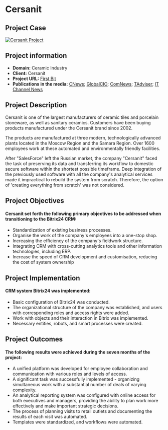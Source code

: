 # Cersanit

## Project Case
[![Cersanit Project](https://img.youtube.com/vi/PQwiLFmxKz4/0.jpg)](https://www.youtube.com/watch?v=PQwiLFmxKz4)

## Project information
* **Domain:** Ceramic Industry
* **Client:** Cersanit
* **Project URL:** [First Bit](https://bit-24.ru/nashi-klienty/perenos-proizvoditelya-keramicheskoy-plitki-keramik-solyushns-rus-cersanit-c-zarubezhnoy-srm-na-bitr/)
* **Publications in the media:** [CNews](https://www.cnews.ru/news/line/2024-02-08_proizvoditel_interernoj); [GlobalCIO](https://globalcio.ru/news/38240/); [ComNews](https://www.comnews.ru/content/231476/2024-02-09/2024-w06/1010/cersanit-pereshel-otechestvennuyu-crm-sistemu); [TAdviser](https://www.tadviser.ru/index.php/%D0%9F%D1%80%D0%BE%D0%B5%D0%BA%D1%82:%D0%9A%D0%B5%D1%80%D0%B0%D0%BC%D0%B8%D0%BA_%D0%A1%D0%BE%D0%BB%D1%8E%D1%88%D0%BD%D1%81_%D0%A0%D1%83%D1%81_(1%D0%A1-%D0%91%D0%B8%D1%82%D1%80%D0%B8%D0%BA%D1%8124)); [IT Channel News](https://www.novostiitkanala.ru/news/detail.php?ID=175076)

## Project Description

Cersanit is one of the largest manufacturers of ceramic tiles and porcelain stoneware, as well as sanitary ceramics. Customers have been buying products manufactured under the Cersanit brand since 2002.

The products are manufactured at three modern, technologically advanced plants located in the Moscow Region and the Samara Region. Over 1600 employees work at these automated and environmentally friendly facilities.

After "SalesForce" left the Russian market, the company "Cersanit" faced the task of preserving its data and transferring its workflow to domestic secure software within the shortest possible timeframe. Deep integration of the previously used software with all the company's analytical services made it impractical to rebuild the system from scratch. Therefore, the option of 'creating everything from scratch' was not considered.

## Project Objectives

#### Cersanit set forth the following primary objectives to be addressed when transitioning to the Bitrix24 CRM:

* Standardization of existing business processes.
* Organise the work of the company's employees into a one-stop shop.
* Increasing the efficiency of the company's fieldwork structure.
* Integrating CRM with cross-cutting analytics tools and other information technologies, including ERP.
* Increase the speed of CRM development and customisation, reducing the cost of system ownership

## Project Implementation

#### CRM system Bitrix24 was implemented:

* Basic configuration of Bitrix24 was conducted.
* The organizational structure of the company was established, and users with corresponding roles and access rights were added.
* Work with objects and their interaction in Bitrix was implemented.
* Necessary entities, robots, and smart processes were created.

## Project Outcomes

#### The following results were achieved during the seven months of the project:

* A unified platform was developed for employee collaboration and communication with various roles and levels of access.
* A significant task was successfully implemented - organizing simultaneous work with a substantial number of deals of varying complexity.
* An analytical reporting system was configured with online access for both executives and managers, providing the ability to plan work more effectively and make important strategic decisions.
* The process of planning visits to retail outlets and documenting the results of each visit was automated.
* Templates were standardized, and workflows were automated.